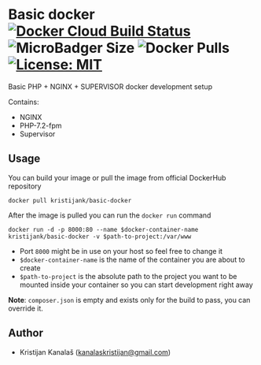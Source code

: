 # Basic docker [![Docker Cloud Build Status](https://img.shields.io/docker/cloud/build/kristijank/basic-docker.svg)](https://hub.docker.com/r/kristijank/basic-docker/builds) ![MicroBadger Size](https://img.shields.io/microbadger/image-size/kristijank/basic-docker.svg) ![Docker Pulls](https://img.shields.io/docker/pulls/kristijank/basic-docker.svg) [![License: MIT](https://img.shields.io/badge/License-MIT-yellow.svg)](https://opensource.org/licenses/MIT)
Basic PHP + NGINX + SUPERVISOR docker development setup

Contains:
- NGINX
- PHP-7.2-fpm
- Supervisor

## Usage

You can build your image or pull the image from official DockerHub repository

```
docker pull kristijank/basic-docker
```

After the image is pulled you can run the `docker run` command
```
docker run -d -p 8000:80 --name $docker-container-name kristijank/basic-docker -v $path-to-project:/var/www
```

- Port `8000` might be in use on your host so feel free to change it
- `$docker-container-name` is the name of the container you are about to create
- `$path-to-project` is the absolute path to the project you want to be mounted inside your container so you can start development right away

**Note**: `composer.json` is empty and exists only for the build to pass, you can override it. 
## Author
- Kristijan Kanalaš (kanalaskristijan@gmail.com)

